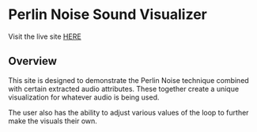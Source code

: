 # Perlin Noise Sound Visualizer

Visit the live site [HERE](https://charlescondon.github.io/PerlinNoise/)

## Overview
This site is designed to demonstrate the Perlin Noise technique combined with certain extracted audio attributes. These together create a unique visualization for whatever audio is being used.

The user also has the ability to adjust various values of the loop to further make the visuals their own. 